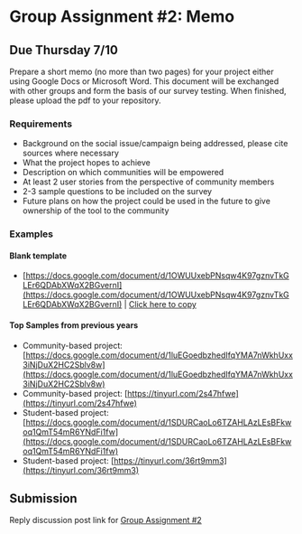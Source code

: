 # Group Assignment #2: Memo

## Due Thursday 7/10

Prepare a short memo (no more than two pages) for your project either using Google Docs or Microsoft Word. This document will be exchanged with other groups and form the basis of our survey testing. When finished, please upload the pdf to your repository.

### Requirements

- Background on the social issue/campaign being addressed, please cite sources where necessary
- What the project hopes to achieve
- Description on which communities will be empowered
- At least 2 user stories from the perspective of community members
- 2-3 sample questions to be included on the survey
- Future plans on how the project could be used in the future to give ownership of the tool to the community

### Examples

#### Blank template

- [https://docs.google.com/document/d/1OWUUxebPNsqw4K97gznvTkGLEr6QDAbXWqX2BGvernI](https://docs.google.com/document/d/1OWUUxebPNsqw4K97gznvTkGLEr6QDAbXWqX2BGvernI) | [Click here to copy](https://docs.google.com/document/d/1OWUUxebPNsqw4K97gznvTkGLEr6QDAbXWqX2BGvernI/copy)

#### Top Samples from previous years

- Community-based project: [https://docs.google.com/document/d/1luEGoedbzhedIfqYMA7nWkhUxx3iNjDuX2HC2Sblv8w](https://docs.google.com/document/d/1luEGoedbzhedIfqYMA7nWkhUxx3iNjDuX2HC2Sblv8w)
- Community-based project: [https://tinyurl.com/2s47hfwe](https://tinyurl.com/2s47hfwe)
- Student-based project: [https://docs.google.com/document/d/1SDURCaoLo6TZAHLAzLEsBFkwoq1QmT54mR6YNdFi1fw](https://docs.google.com/document/d/1SDURCaoLo6TZAHLAzLEsBFkwoq1QmT54mR6YNdFi1fw)
- Student-based project: [https://tinyurl.com/36rt9mm3](https://tinyurl.com/36rt9mm3)


## Submission

Reply discussion post link for [Group Assignment #2](https://github.com/albertkun/24SU-ASIAAM-191A/discussions/11)
